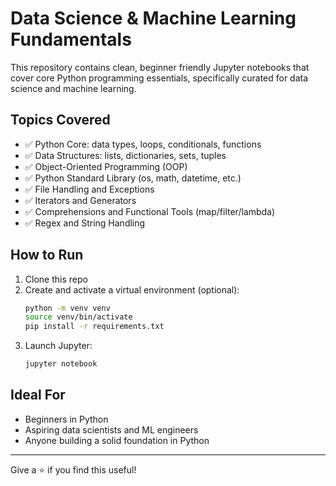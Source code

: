 # Data Science & Machine Learning Fundamentals

This repository contains clean, beginner friendly Jupyter notebooks that cover core Python programming essentials, specifically curated for data science and machine learning.

## Topics Covered

- ✅ Python Core: data types, loops, conditionals, functions
- ✅ Data Structures: lists, dictionaries, sets, tuples
- ✅ Object-Oriented Programming (OOP)
- ✅ Python Standard Library (os, math, datetime, etc.)
- ✅ File Handling and Exceptions
- ✅ Iterators and Generators
- ✅ Comprehensions and Functional Tools (map/filter/lambda)
- ✅ Regex and String Handling


## How to Run

1. Clone this repo
2. Create and activate a virtual environment (optional):
    ```bash
    python -m venv venv
    source venv/bin/activate
    pip install -r requirements.txt
    ```
3. Launch Jupyter:
    ```bash
    jupyter notebook
    ```

## Ideal For

- Beginners in Python
- Aspiring data scientists and ML engineers
- Anyone building a solid foundation in Python
---

Give a ⭐ if you find this useful!


